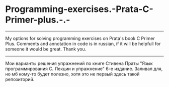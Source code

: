 # Programming-exercises.-Prata-C-Primer-plus.-.-
***
My options for solving programming exercises on Prata's book C Primer Plus.
Comments and annotation in code is in russian, if it will be helpfull for someone it would be great.
Thank you.
***
Мои варианты решения упражнений по книге Стивена Праты "Язык программирования С. Лекции и упражнение" 6-е издание. 
Заливал для, но мб кому-то будет полезно, хотя это не первый здесь такой репозиторий.
